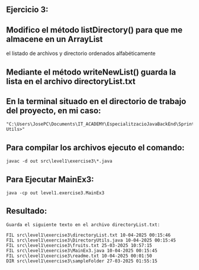 ## Ejercicio 3:

## Modifico el método listDirectory() para que me almacene en un ArrayList<String>
   el listado de archivos y directorio ordenados alfabéticamente

## Mediante el método writeNewList() guarda la lista en el archivo directoryList.txt

## En la terminal situado en el directorio de trabajo del proyecto, en mi caso:

    "C:\Users\JosePC\Documents\IT_ACADEMY\EspecialitzacioJavaBackEnd\Sprint1\S105_Java Utils>"

## Para compilar los archivos ejecuto el comando:

    javac -d out src\level1\exercise3\*.java

## Para Ejecutar MainEx3:

    java -cp out level1.exercise3.MainEx3

## Resultado:

    Guarda el siguiente texto en el archivo directoryList.txt:

    FIL src\level1\exercise3\directoryList.txt 10-04-2025 00:15:46
    FIL src\level1\exercise3\DirectoryUtils.java 10-04-2025 00:15:45
    FIL src\level1\exercise3\fruits.txt 25-03-2025 10:57:15
    FIL src\level1\exercise3\MainEx3.java 10-04-2025 00:15:45
    FIL src\level1\exercise3\readme.txt 10-04-2025 00:01:50
    DIR src\level1\exercise3\sampleFolder 27-03-2025 01:55:15
